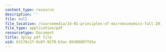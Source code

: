 ```yaml
---
content_type: resource
description: ''
file: null
file_location: /coursemedia/14-01-principles-of-microeconomics-fall-2018/63170c2f9c0f9270b3ac85480897fd1e_ftmvsahQ6Wo.pdf
file_type: application/pdf
resourcetype: Document
title: 3play pdf file
uid: 63170c2f-9c0f-9270-b3ac-85480897fd1e
---
```

